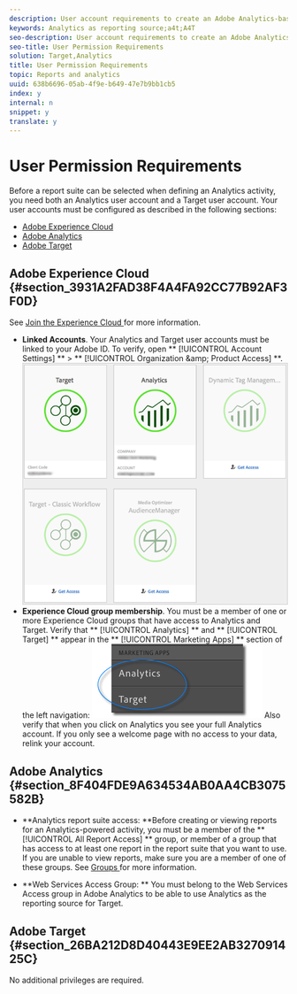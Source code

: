 ```yaml
---
description: User account requirements to create an Adobe Analytics-based activity in Adobe Target (A4T).
keywords: Analytics as reporting source;a4t;A4T
seo-description: User account requirements to create an Adobe Analytics-based activity in Adobe Target (A4T).
seo-title: User Permission Requirements
solution: Target,Analytics
title: User Permission Requirements
topic: Reports and analytics
uuid: 638b6696-05ab-4f9e-b649-47e7b9bb1cb5
index: y
internal: n
snippet: y
translate: y
---
```


# User Permission Requirements

Before a report suite can be selected when defining an Analytics activity, you need both an Analytics user account and a Target user account. Your user accounts must be configured as described in the following sections: 

* [ Adobe Experience Cloud ](../c_integrating_target_with_mac/a4t/c_account_reqs.md#section_3931A2FAD38F4A4FA92CC77B92AF3F0D)
* [ Adobe Analytics ](../c_integrating_target_with_mac/a4t/c_account_reqs.md#section_8F404FDE9A634534AB0AA4CB3075582B)
* [ Adobe Target ](../c_integrating_target_with_mac/a4t/c_account_reqs.md#section_26BA212D8D40443E9EE2AB327091425C)

## Adobe Experience Cloud {#section_3931A2FAD38F4A4FA92CC77B92AF3F0D}

See [ Join the Experience Cloud ](https://marketing.adobe.com/resources/help/en_US/mcloud/link_accounts.html) for more information. 

* **Linked Accounts**. Your Analytics and Target user accounts must be linked to your Adobe ID. To verify, open ** [!UICONTROL  Account Settings] ** > ** [!UICONTROL  Organization &amp;amp; Product Access] **. 
  ![](../../assets/linking.png)
* **Experience Cloud group membership**. You must be a member of one or more Experience Cloud groups that have access to Analytics and Target. Verify that ** [!UICONTROL  Analytics] ** and ** [!UICONTROL  Target] ** appear in the ** [!UICONTROL  Marketing Apps] ** section of the left navigation: 
  ![](../../assets/analytics-target-access.png) Also verify that when you click on Analytics you see your full Analytics account. If you only see a welcome page with no access to your data, relink your account. 


## Adobe Analytics {#section_8F404FDE9A634534AB0AA4CB3075582B}


* **Analytics report suite access: **Before creating or viewing reports for an Analytics-powered activity, you must be a member of the ** [!UICONTROL  All Report Access] ** group, or member of a group that has access to at least one report in the report suite that you want to use. If you are unable to view reports, make sure you are a member of one of these groups. See [ Groups ](https://marketing.adobe.com/resources/help/en_US/reference/groups.html) for more information. 

* **Web Services Access Group: ** You must belong to the Web Services Access group in Adobe Analytics to be able to use Analytics as the reporting source for Target. 


## Adobe Target {#section_26BA212D8D40443E9EE2AB327091425C}

No additional privileges are required. 
